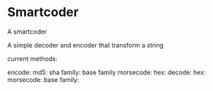 # Smartcoder

A smartcoder

A simple decoder and encoder that transform a string

current methods:

encode:
  md5:
  sha family:
  base family
  morsecode:
  hex:
decode:
  hex:
  morsecode:
  base family:

